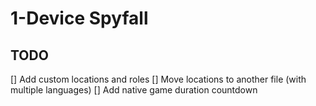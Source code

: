 # 1-Device Spyfall

## TODO
[] Add custom locations and roles
[] Move locations to another file (with multiple languages)
[] Add native game duration countdown
